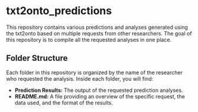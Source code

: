 # txt2onto_predictions
This repository contains various predictions and analyses generated using the txt2onto based on multiple requests from other researchers. The goal of this repository is to compile all the requested analyses in one place.

## Folder Structure

Each folder in this repository is organized by the name of the researcher who requested the analysis. Inside each folder, you will find:

- **Prediction Results:** The output of the requested prediction analyses.
- **README.md:** A file providing an overview of the specific request, the data used, and the format of the results.

